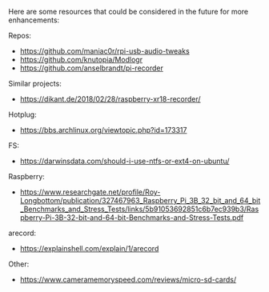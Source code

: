 Here are some resources that could be considered in the future for more enhancements:

Repos:
- https://github.com/maniac0r/rpi-usb-audio-tweaks
- https://github.com/knutopia/Modlogr
- https://github.com/anselbrandt/pi-recorder

Similar projects:
- https://dikant.de/2018/02/28/raspberry-xr18-recorder/

Hotplug:
- https://bbs.archlinux.org/viewtopic.php?id=173317

FS:
- https://darwinsdata.com/should-i-use-ntfs-or-ext4-on-ubuntu/

Raspberry:
- https://www.researchgate.net/profile/Roy-Longbottom/publication/327467963_Raspberry_Pi_3B_32_bit_and_64_bit_Benchmarks_and_Stress_Tests/links/5b91053692851c6b7ec939b3/Raspberry-Pi-3B-32-bit-and-64-bit-Benchmarks-and-Stress-Tests.pdf

arecord:
- https://explainshell.com/explain/1/arecord

Other:
- https://www.cameramemoryspeed.com/reviews/micro-sd-cards/

